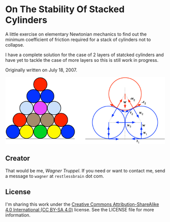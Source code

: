 # On The Stability Of Stacked Cylinders

A little exercise on elementary Newtonian mechanics to find out the minimum coefficient of friction required for a stack of cylinders not to collapse.

I have a complete solution for the case of 2 layers of statcked cylinders and have yet to tackle the case of more layers so this is still work in progress.

Originally written on July 18, 2007.

![](two_layers.png)

## Creator

That would be me, _Wagner Truppel_. If you need or want to contact me, send a message to `wagner` at `restlessbrain` dot com.

## License

I'm sharing this work under the [Creative Commons Attribution-ShareAlike 4.0 International (CC BY-SA 4.0)](http://creativecommons.org/licenses/by-sa/4.0/) license. See the LICENSE file for more information.
